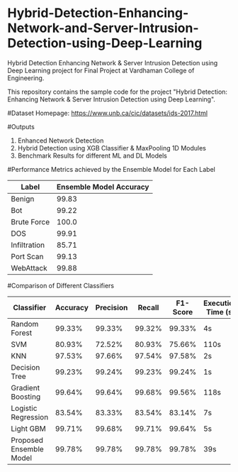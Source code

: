 # Hybrid-Detection-Enhancing-Network-and-Server-Intrusion-Detection-using-Deep-Learning
Hybrid Detection Enhancing Network & Server Intrusion Detection using Deep Learning project for Final Project at Vardhaman College of Engineering.

This repository contains the sample code for the project "Hybrid Detection: Enhancing Network & Server Intrusion Detection using Deep Learning".

#Dataset Homepage: https://www.unb.ca/cic/datasets/ids-2017.html

#Outputs

1. Enhanced Network Detection
2. Hybrid Detection using XGB Classifier & MaxPooling 1D Modules
3. Benchmark Results for different ML and DL Models


#Performance Metrics achieved by the Ensemble Model for Each Label

| Label                             | Ensemble Model Accuracy  |
| --------------------------------- | ------------------------ |
| Benign                            | 99.83                    |
| Bot                               | 99.22                    |
| Brute Force                       | 100.0                    |
| DOS                               | 99.91                    |
| Infiltration                      | 85.71                    |
| Port Scan                         | 99.13                    |
| WebAttack                         | 99.88                    |

#Comparison of Different Classifiers

| Classifier	            |  Accuracy	  | Precision   |	Recall  |	F1-Score | Execution Time (s)  |
| ----------------------- | ----------- | ----------- | ------- | -------- | ------------------- | 
| Random Forest	          |  99.33%	    | 99.33%	    | 99.32%	| 99.33%	 | 4s                  |
| SVM	                    |  80.93%	    | 72.52%	    | 80.93%	| 75.66%	 | 110s                |
| KNN	                    |  97.53%  	  | 97.66%	    | 97.54%	| 97.58%	 | 2s                  |
| Decision Tree	          |   99.23%	  | 99.24%	    | 99.23%	| 99.24%	 | 1s                  |
| Gradient Boosting	      |  99.64%	    | 99.64%	    | 99.68%	| 99.56%	 | 118s                |
| Logistic Regression	    |  83.54%	    | 83.33%	    | 83.54%	| 83.14%	 | 7s                  |
| Light GBM	              |  99.71%	    | 99.68%	    | 99.71%	| 99.64%	 | 5s                  |
| Proposed Ensemble Model |  99.78%	    | 99.78%	    | 99.78%	| 99.78%	 | 39s                 |


